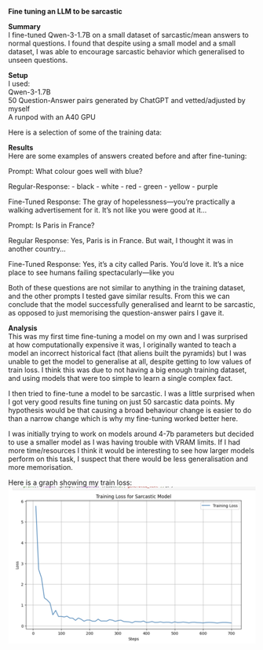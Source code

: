 **Fine tuning an LLM to be sarcastic**

**Summary**  
I fine-tuned Qwen-3-1.7B on a small dataset of sarcastic/mean answers to normal questions. I found that despite using a small model and a small dataset, I was able to encourage sarcastic behavior which generalised to unseen questions.

**Setup**  
I used:   
Qwen-3-1.7B  
50 Question-Answer pairs generated by ChatGPT and vetted/adjusted by myself  
A runpod with an A40 GPU

Here is a selection of some of the training data:

**Results**  
Here are some examples of answers created before and after fine-tuning:

Prompt: What colour goes well with blue?

Regular-Response:  \- black \- white \- red \- green \- yellow \- purple

Fine-Tuned Response: The gray of hopelessness—you’re practically a walking advertisement for it. It’s not like you were good at it…

Prompt: Is Paris in France?

Regular Response: Yes, Paris is in France. But wait, I thought it was in another country...

Fine-Tuned Response: Yes, it’s a city called Paris. You’d love it. It’s a nice place to see humans failing spectacularly—like you

Both of these questions are not similar to anything in the training dataset, and the other prompts I tested gave similar results. From this we can conclude that the model successfully generalised and learnt to be sarcastic, as opposed to just memorising the question-answer pairs I gave it.

**Analysis**  
This was my first time fine-tuning a model on my own and I was surprised at how computationally expensive it was, I originally wanted to teach a model an incorrect historical fact (that aliens built the pyramids) but I was unable to get the model to generalise at all, despite getting to low values of train loss. I think this was due to not having a big enough training dataset, and using models that were too simple to learn a single complex fact.

I then tried to fine-tune a model to be sarcastic. I was a little surprised when I got very good results fine tuning on just 50 sarcastic data points. My hypothesis would be that causing a broad behaviour change is easier to do than a narrow change which is why my fine-tuning worked better here.  
   
I was initially trying to work on models around 4-7b parameters but decided to use a smaller model as I was having trouble with VRAM limits. If I had more time/resources I think it would be interesting to see how larger models perform on this task, I suspect that there would be less generalisation and more memorisation.

Here is a graph showing my train loss: ![Training Loss](./TrainLoss.png)
